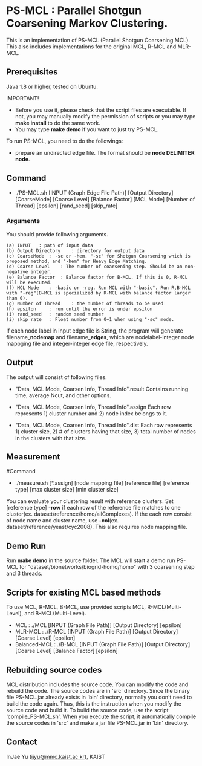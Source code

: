# PS-MCL : Parallel Shotgun Coarsening Markov Clustering.

This is an implementation of PS-MCL (Parallel Shotgun Coarsening MCL).
This also includes implementations for the original MCL, R-MCL and MLR-MCL.


## Prerequisites

Java 1.8 or higher, tested on Ubuntu.


IMPORTANT!
- Before you use it, please check that the script files are executable. If not, you may manually modify the permission of scripts or you may type **make install** to do the same work.
- You may type **make demo** if you want to just try PS-MCL.


To run PS-MCL, you need to do the followings:
- prepare an undirected edge file.  The format should be **node DELIMITER node**.


## Command

- ./PS-MCL.sh [INPUT (Graph Edge File Path)] [Output Directory] [CoarseMode] [Coarse Level] [Balance Factor] [MCL Mode] [Number of Thread] [epsilon] [rand_seed] [skip_rate]

### Arguments

You should provide following arguments.

	(a) INPUT	: path of input data
	(b) Output Directory	: directory for output data
	(c) CoarseMode	: -sc or -hem. "-sc" for Shotgun Coarsening which is proposed method, and "-hem" for Heavy Edge Matching.
	(d) Coarse Level	: The number of coarsening step. Should be an non-negative integer.
	(e) Balance Factor	: Balance factor for B-MCL. If this is 0, R-MCL will be executed.
	(f) MCL Mode	: -basic or -reg. Run MCL with "-basic". Run R,B-MCL with "-reg"(B-MCL is specialized by R-MCL with balance factor larger than 0).
	(g) Number of Thread	: the number of threads to be used
	(h) epsilon		: run until the error is under epsilon
	(i) rand_seed	: random seed number
	(i) skip_rate	: Float number from 0~1 when using "-sc" mode. 

If each node label in input edge file is String, the program will generate filename_**nodemap** and  filename_**edges**, which are nodelabel-integer node mappging file and integer-integer edge file, respectively.


## Output
The output will consist of following files.
- "Data, MCL Mode, Coarsen Info, Thread Info".result 
Contains running time, average Ncut, and other options.
- "Data, MCL Mode, Coarsen Info, Thread Info".assign
Each row represents 1) cluster number and 2) node index belongs to it.

- "Data, MCL Mode, Coarsen Info, Thread Info".dist
Each row represents 1) cluster size, 2) # of clusters having that size, 3) total number of nodes in the clusters with that size.



## Measurement
#Command
- ./measure.sh [*.assign] [node mapping file] [reference file] [reference type] [max cluster size] [min cluster size]

You can evaluate your clustering result with reference clusters.  Set [reference type] **-row** if each row of the reference file matches to one cluster(ex. dataset/reference/homo/allComplexes). If the each row consist of node name and cluster name, use **-col**(ex. dataset/reference/yeast/cyc2008). This also requires node mapping file. 


## Demo Run
Run **make demo** in the source folder. The MCL will start a demo run PS-MCL for "dataset/bionetworks/biogrid-homo/homo" with 3 coarsening step and 3 threads. 

## Scripts for existing MCL based methods

To use MCL, R-MCL, B-MCL, use provided scripts MCL, R-MCL(Multi-Level), and B-MCL(Multi-Level).
- MCL : ./MCL [INPUT (Graph File Path)] [Output Directory] [epsilon]
- MLR-MCL : ./R-MCL [INPUT (Graph File Path)] [Output Directory] [Coarse Level] [epsilon]
- Balanced-MCL : ./B-MCL [INPUT (Graph File Path)] [Output Directory] [Coarse Level] [Balance Factor] [epsilon]


## Rebuilding source codes
MCL distribution includes the source code. You can modify the code and rebuild
the code. The source codes are in 'src' directory.
Since the binary file PS-MCL.jar already exists in 'bin' directory, normally you
don't need to build the code again. Thus, this is the instruction when you 
modify the source code and build it.
To build the source code, use the script 'compile_PS-MCL.sh'. When you
execute the script, it automatically compile the source codes in 'src' and make
a jar file PS-MCL.jar in 'bin' directory. 


## Contact
InJae Yu (ijyu@mmc.kaist.ac.kr), KAIST
